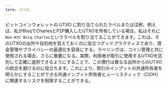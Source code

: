 ```yaml
---
term: ラベル
---
```

ビットコインウォレットの UTXO に割り当てられたラベルまたは注釈。例えば、私がBisqでCharlesとP2P購入したUTXOを所有している場合、私はそれに`Non-KYC Bisq Charles`というラベルを割り当てることができます。これは、そのUTXOの出所や目的地を覚えておくのに役立つグッドプラクティスであり、資金管理やプライバシーの最適化を容易にする。ラベリングは、コイン管理と共に使用される場合、さらに重要になる。実際、利用者が取引に使用するUTXOを区別して正確に選択できるようにすることで、この慣行は異なる出所からのUTXOの統合を避けるのに役立ちます。これにより、取引のインプットの共通所有者を明らかにすることができる共通インプット所有者ヒューリスティック（CIOH）に関連するリスクを制限することができる。